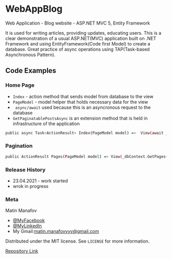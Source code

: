 # WebAppBlog
Web Application - Blog website - ASP.NET MVC 5, Entity Framework

It is used for writing articles, providing  updates, educating users. This is a clear demonstration of a usual ASP.NET(MVC) application built on .NET Framework
and using EntityFramework(Code first Model) to create a database. Great practice of async operations using TAP(Task-based Asynchronous Pattern).

## Code Examples

### Home Page
- ``Index`` - action method that sends model from database to the view
- ``PageModel`` - model helper that holds necessary data for the view
- `` async/await`` used because this is an asyncronous request to the database
- ``GetPaginatablePostsAsync`` is an extension method that is held in infrastructure of the application
```sh
public async Task<ActionResult> Index(PageModel model) =>  View(await _dbContext.GetPaginatablePostsAsync(_itemsPerPage, model));
```
### Pagination
```sh
public ActionResult Pages(PageModel model) => View(_dbContext.GetPages(model));
```
### Release History
- 23.04.2021 - work started
- wrok in progress

### Meta
Matin Manafov 
- [@MyFacebook](https://www.facebook.com/matin.manafov.9)
- [@MyLinkedIn](https://www.linkedin.com/in/matin-manafov-69a356176)
- My Gmail:[matin.manafovvvv@gmail.com](matin.manafovvvv@gmail.com)

Distributed under the MIT license. See ``LICENSE`` for more information.

[Repository Link](https://github.com/matin360/WebAppBlog)
